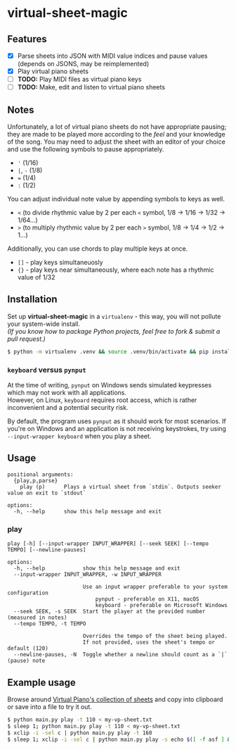 # virtual-sheet-magic

## Features

- [x] Parse sheets into JSON with MIDI value indices and pause values (depends on JSONS, may be reimplemented)
- [x] Play virtual piano sheets
- [ ] **TODO:** Play MIDI files as virtual piano keys
- [ ] **TODO:** Make, edit and listen to virtual piano sheets

## Notes

Unfortunately, a lot of virtual piano sheets do not have appropriate pausing; they are made to be played more 
according to the _feel_ and your knowledge of the song. You may need to adjust the sheet with an editor of your choice
and use the following symbols to pause appropriately.  

- `'` (1/16) 
- `|`, `-` (1/8)
- `=` (1/4)
- `:` (1/2)

You can adjust individual note value by appending symbols to keys as well.

- `<` (to divide rhythmic value by 2 per each `<` symbol, 1/8 -> 1/16 -> 1/32 -> 1/64...)
- `>` (to multiply rhythmic value by 2 per each `>` symbol, 1/8 -> 1/4 -> 1/2 -> 1...)

Additionally, you can use chords to play multiple keys at once.

- `[]` - play keys simultaneuosly
- `{}` - play keys near simultaneously, where each note has a rhythmic value of 1/32

## Installation

Set up **virtual-sheet-magic** in a `virtualenv` - this way, you will not pollute your system-wide install.  
*(If you know how to package Python projects, feel free to fork & submit a pull request.)*

```sh
$ python -m virtualenv .venv && source .venv/bin/activate && pip install -r requirements.txt
```

### `keyboard` versus `pynput`

At the time of writing, `pynput` on Windows sends simulated keypresses which may not work with all applications.  
However, on Linux, `keyboard` requires root access, which is rather inconvenient and a potential security risk.

By default, the program uses `pynput` as it should work for most scenarios. If you're on Windows and an application
is not receiving keystrokes, try using `--input-wrapper keyboard` when you play a sheet.

## Usage

```
positional arguments:
  {play,p,parse}
    play (p)      Plays a virtual sheet from `stdin`. Outputs seeker value on exit to `stdout`

options:
  -h, --help      show this help message and exit
```

### play

```
play [-h] [--input-wrapper INPUT_WRAPPER] [--seek SEEK] [--tempo TEMPO] [--newline-pauses]

options:
  -h, --help            show this help message and exit
  --input-wrapper INPUT_WRAPPER, -w INPUT_WRAPPER

                        Use an input wrapper preferable to your system configuration
                        	pynput - preferable on X11, macOS
                        	keyboard - preferable on Microsoft Windows
  --seek SEEK, -s SEEK  Start the player at the provided number (measured in notes)
  --tempo TEMPO, -t TEMPO

                        Overrides the tempo of the sheet being played.
                        If not provided, uses the sheet's tempo or default (120)
  --newline-pauses, -N  Toggle whether a newline should count as a `|` (pause) note
```

## Example usage

Browse around [Virtual Piano's collection of sheets](https://virtualpiano.net/music-sheets/) and copy into clipboard or save into a file to try it out.

```sh
$ python main.py play -t 110 < my-vp-sheet.txt
$ sleep 1; python main.py play -t 110 < my-vp-sheet.txt
$ xclip -i -sel c | python main.py play -t 160
$ sleep 1; xclip -i -sel c | python main.py play -s echo $([ -f asf ] && cat /tmp/seeker-stopped-at || echo 0) -t 160 > /tmp/seeker-stopped-at
```
